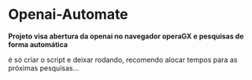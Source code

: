 # Openai-Automate
**Projeto visa abertura da openai no navegador operaGX e pesquisas de forma automática**

é só criar o script e deixar rodando, recomendo alocar tempos para as próximas pesquisas...

